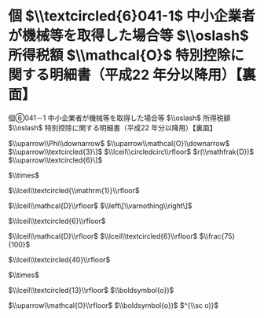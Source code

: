 # 個 $\\textcircled{6}041-1$ 中小企業者が機械等を取得した場合等 $\\oslash$ 所得税額 $\\mathcal{O}$ 特別控除に関する明細書（平成22 年分以降用）【裏面】

個⑥041－1 中小企業者が機械等を取得した場合等 $\\oslash$ 所得税額 $\\oslash$ 特別控除に関する明細書（平成22 年分以降用）【裏面】

$\\uparrow\\Phi\\downarrow$ $\\uparrow\\mathcal{O}\\downarrow$ $\\uparrow\\textcircled{3}\]$ $\\lceil\\circledcirc\\rfloor$ $r(\\mathfrak{D})$ $\\uparrow\\textcircled{6}\]$

$\\times$

$\\lceil\\textcircled{\\mathrm{1}}\\rfloor$

$\\lceil\\mathcal{D}\\rfloor$ $\\left\[\\varnothing\\right\]$

$\\lceil\\textcircled{6}\\rfloor$

$\\lceil\\mathcal{D}\\rfloor$ $\\lceil\\textcircled{6}\\rfloor$ $\\frac{75}{100}$

$\\lceil\\textcircled{40}\\rfloor$

$\\times$

$\\lceil\\textcircled{13}\\rfloor$ $\\boldsymbol{o})$

$\\uparrow\\mathcal{O}\\rfloor$ $\\boldsymbol{o})$ $^{\\sc o)}$